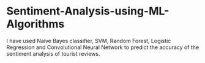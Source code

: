 # Sentiment-Analysis-using-ML-Algorithms
I have used Naive Bayes classifier, SVM, Random Forest, Logistic Regression and Convolutional Neural Network to predict the accuracy of the sentiment analysis of tourist reviews.
